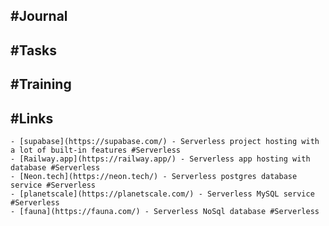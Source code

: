 ## #Journal
## #Tasks
## #Training
## #Links
	- [supabase](https://supabase.com/) - Serverless project hosting with a lot of built-in features #Serverless
	- [Railway.app](https://railway.app/) - Serverless app hosting with database #Serverless
	- [Neon.tech](https://neon.tech/) - Serverless postgres database service #Serverless
	- [planetscale](https://planetscale.com/) - Serverless MySQL service #Serverless
	- [fauna](https://fauna.com/) - Serverless NoSql database #Serverless